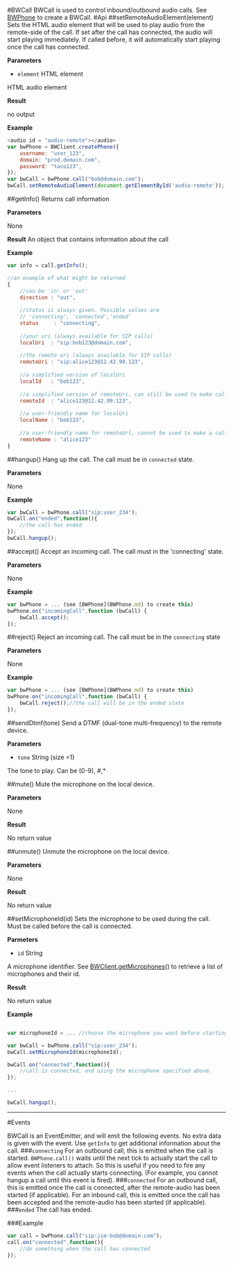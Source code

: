 #BWCall
BWCall is used to control inbound/outbound audio calls. See [BWPhone](BWPhone.md) to create a BWCall.
#Api
##setRemoteAudioElement(element)
Sets the HTML audio element that will be used to play audio from the remote-side of the call.
If set after the call has connected, the audio will start playing immediately. If called before, it will automatically start playing once the call has connected.

**Parameters**

* `element` HTML element

HTML audio element

**Result**

no output


**Example**


```javascript
<audio id = "audio-remote"></audio>
var bwPhone = BWClient.createPhone({
    username: "user_123",
    domain: "prod.domain.com",
    password: "taco123",
});
var bwCall = bwPhone.call("bob@domain.com");
bwCall.setRemoteAudioElement(document.getElementById('audio-remote'));
```

##getInfo()
Returns call information

**Parameters**

None

**Result**
An object that contains information about the call

**Example**

```javascript
var info = call.getInfo();

//an example of what might be returned
{
    //can be 'in' or 'out'
    direction : "out",
    
    //status is always given. Possible values are
    // 'connecting', 'connected','ended'
    status     : "connecting",
    
    //your uri (always available for SIP calls)
    localUri  : "sip:bob123@domain.com",
    
    //the remote uri (always available for SIP calls)
    remoteUri : "sip:alice123@12.42.99.123",
    
    //a simplified version of localUri 
    localId   : "bob123",
    
    //a simplified version of remoteUri, can still be used to make calls
    remoteId  : "alice123@12.42.99.123",
    
    //a user-friendly name for localUri
    localName : "bob123",
    
    //a user-friendly name for remoteUrl, cannot be used to make a call
    remoteName : "alice123"
}
```

##hangup()
Hang up the call. The call must be in `connected` state.

**Parameters**

None

**Example**
```javascript
var bwCall = bwPhone.call("sip:user_234");
bwCall.on("ended",function(){
    //the call has ended
});
bwCall.hangup();
```
##accept()
Accept an incoming call. The call must in the 'connecting' state.

**Parameters**

None

**Example**
```javascript
var bwPhone = ... (see [BWPhone](BWPhone.md) to create this)
bwPhone.on("incomingCall",function (bwCall) {
    bwCall.accept();
});

```

##reject()
Reject an incoming call. The call must be in the `connecting` state

**Parameters**

None

**Example**
```javascript
var bwPhone = ... (see [BWPhone](BWPhone.md) to create this)
bwPhone.on("incomingCall",function (bwCall) {
    bwCall.reject();//the call will be in the ended state
});
```

##sendDtmf(tone)
Send a DTMF (dual-tone multi-frequency) to the remote device.

**Parameters**

* `tone` String (size =1)

The tone to play. Can be (0-9), #,*

##mute()
Mute the microphone on the local device.


**Parameters**

None

**Result**

No return value

##unmute()
Unmute the microphone on the local device.

**Parameters**

None

**Result**

No return value

##setMicrophoneId(id)
Sets the microphone to be used during the call.
Must be called before the call is connected.

**Parmeters**

* `id` String

A microphone identifier. See [BWClient.getMicrophones()](BWClient.md) to retrieve a list of microphones and their id.

**Result**

No return value

**Example**
```javascript

var microphoneId = ... //choose the microphone you want before starting a call

var bwCall = bwPhone.call("sip:user_234");
bwCall.setMicrophoneId(microphoneId);

bwCall.on("connected",function(){
    //call is connected, and using the microphone specified above.
});

...

bwCall.hangup();

```


--------
#Events

BWCall is an EventEmitter, and will emit the following events. No extra data is given with the event. Use `getInfo` to get additional information about the call.
###`connecting`
For an outbound call, this is emitted when the call is started. `BWPhone.call()` waits until the next tick to actually start the call to allow event listeners to attach. So this is useful if you need to fire any events when the call actually starts connecting. (For example, you cannot hangup a call until this event is fired).
###`connected`
For an outbound call, this is emitted once the call is connected, after the remote-audio has been started (if applicable).
For an inbound call, this is emitted once the call has been accepted and the remote-audio has been started (if applicable).
###`ended`
The call has ended.

###Example
```javascript
var call = bwPhone.call("sip:jim-bob@domain.com");
call.on("connected",function(){
    //do something when the call has connected
});
```